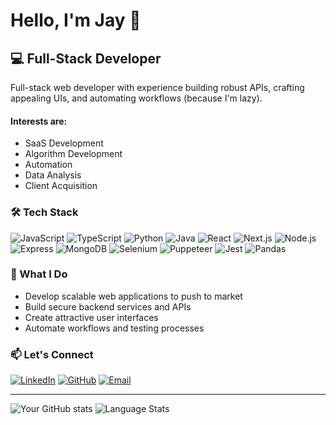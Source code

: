 # Hello, I'm Jay 👋

## 💻 Full-Stack Developer

Full-stack web developer with experience building robust APIs, crafting appealing UIs, and automating workflows (because I'm lazy).

#### Interests are:
- SaaS Development
- Algorithm Development
- Automation
- Data Analysis
- Client Acquisition


### 🛠️ Tech Stack

![JavaScript](https://img.shields.io/badge/-JavaScript-F7DF1E?style=flat-square&logo=javascript&logoColor=black)
![TypeScript](https://img.shields.io/badge/-TypeScript-3178C6?style=flat-square&logo=typescript&logoColor=white)
![Python](https://img.shields.io/badge/-Python-3776AB?style=flat-square&logo=python&logoColor=white)
![Java](https://img.shields.io/badge/-Java-007396?style=flat-square&logo=java&logoColor=white)
![React](https://img.shields.io/badge/-React-61DAFB?style=flat-square&logo=react&logoColor=black)
![Next.js](https://img.shields.io/badge/-Next.js-000000?style=flat-square&logo=next.js&logoColor=white)
![Node.js](https://img.shields.io/badge/-Node.js-339933?style=flat-square&logo=node.js&logoColor=white)
![Express](https://img.shields.io/badge/-Express-000000?style=flat-square&logo=express&logoColor=white)
![MongoDB](https://img.shields.io/badge/-MongoDB-47A248?style=flat-square&logo=mongodb&logoColor=white)
![Selenium](https://img.shields.io/badge/-Selenium-43B02A?style=flat-square&logo=selenium&logoColor=white)
![Puppeteer](https://img.shields.io/badge/-Puppeteer-40B5A4?style=flat-square&logo=puppeteer&logoColor=white)
![Jest](https://img.shields.io/badge/-Jest-C21325?style=flat-square&logo=jest&logoColor=white)
![Pandas](https://img.shields.io/badge/-Pandas-150458?style=flat-square&logo=pandas&logoColor=white)

### 🚀 What I Do

- Develop scalable web applications to push to market
- Build secure backend services and APIs
- Create attractive user interfaces
- Automate workflows and testing processes

### 📫 Let's Connect

[![LinkedIn](https://img.shields.io/badge/-LinkedIn-0A66C2?style=flat-square&logo=linkedin&logoColor=white)](https://www.linkedin.com/in/yourprofile)
[![GitHub](https://img.shields.io/badge/-GitHub-181717?style=flat-square&logo=github&logoColor=white)](https://github.com/jay6o)
[![Email](https://img.shields.io/badge/-Email-D14836?style=flat-square&logo=gmail&logoColor=white)](mailto:richforeverrr6@proton.me)

---

![Your GitHub stats](https://github-readme-stats.vercel.app/api?username=jay6o&show_icons=true&theme=dark)
![Language Stats](https://github-readme-stats.vercel.app/api/top-langs/?username=jay6o&theme=dark&layout=donut)
